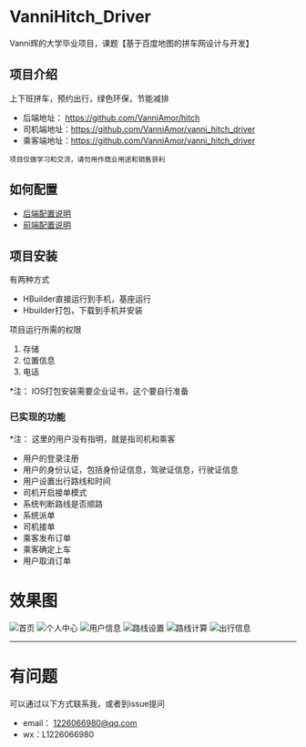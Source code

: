 # VanniHitch_Driver
Vanni辉的大学毕业项目，课题【基于百度地图的拼车网设计与开发】

## 项目介绍

上下班拼车，预约出行，绿色环保，节能减排

- 后端地址：  https://github.com/VanniAmor/hitch
- 司机端地址：https://github.com/VanniAmor/vanni_hitch_driver
- 乘客端地址：https://github.com/VanniAmor/vanni_hitch_driver

`项目仅做学习和交流，请勿用作商业用途和销售获利`

## 如何配置

- [后端配置说明][后端配置说明]
- [前端配置说明][前端配置说明]

## 项目安装
有两种方式
- HBuilder直接运行到手机，基座运行
- Hbuilder打包，下载到手机并安装

项目运行所需的权限
1. 存储
2. 位置信息
3. 电话

*注： IOS打包安装需要企业证书，这个要自行准备

### 已实现的功能
*注： 这里的用户没有指明，就是指司机和乘客

- 用户的登录注册
- 用户的身份认证，包括身份证信息，驾驶证信息，行驶证信息
- 用户设置出行路线和时间
- 司机开启接单模式
- 系统判断路线是否顺路
- 系统派单
- 司机接单
- 乘客发布订单
- 乘客确定上车
- 用户取消订单

# 效果图

![首页](https://note.youdao.com/yws/api/personal/file/04EE18E467454C7086AD1775F25524DC?method=download&shareKey=2e02ab4f920df31ae97236181954d20a "首页")
![个人中心](https://note.youdao.com/yws/api/personal/file/E61D3C66C52D4850B1439B0F3BF772A0?method=download&shareKey=ed41b0a0e75620116795f5201483f515 "个人中心")
![用户信息](https://note.youdao.com/yws/api/personal/file/BD51839D361D41DEBA085C3BF480BFA4?method=download&shareKey=522c5488e7b6ec759827803ce71363fd "用户信息")
![路线设置](https://note.youdao.com/yws/api/personal/file/D571230A69E24DC5A9261E153CB06C33?method=download&shareKey=69baf04a1eac155ab9958a0594eeab1e "路线设置")
![路线计算](https://note.youdao.com/yws/api/personal/file/66B21870F92844A9B15F82FDF6C33F4E?method=download&shareKey=b3e65c68db214a5d12987181bbe69833 "路线计算")
![出行信息](https://note.youdao.com/yws/api/personal/file/04812D9CFA994D4889FB9B3E7552B7A8?method=download&shareKey=e2bf8078839e5e8a29d58ab478bc9827 "出行信息")


------------




[后端配置说明]: https://github.com/VanniAmor/hitch/wiki/%E5%90%8E%E7%AB%AF%E9%A1%B9%E7%9B%AE%E7%9A%84%E9%85%8D%E7%BD%AE "后端配置说明"
[前端配置说明]: https://github.com/VanniAmor/vanni_hitch_driver/wiki/%E5%89%8D%E7%AB%AF%E9%85%8D%E7%BD%AE "前端配置说明"

# 有问题

可以通过以下方式联系我，或者到issue提问
- email： 1226066980@qq.com
- wx：L1226066980
